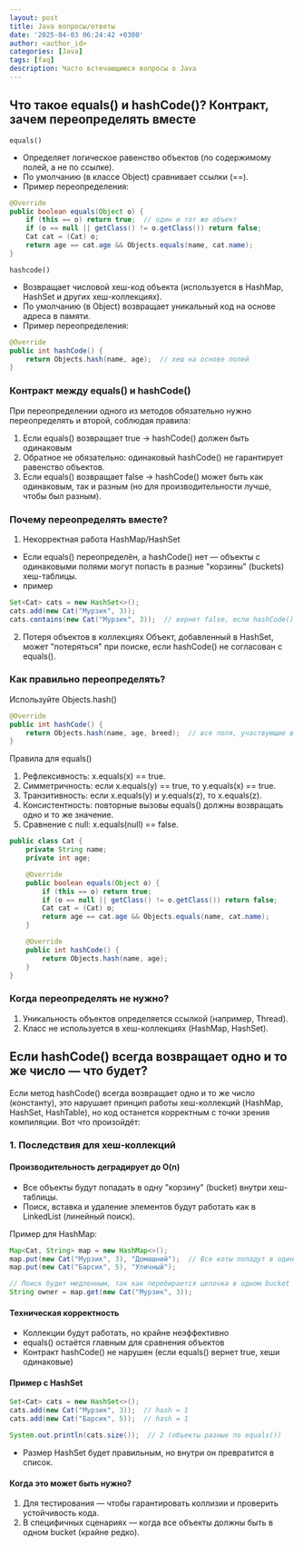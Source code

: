 ```yaml
---
layout: post
title: Java вопросы/ответы
date: '2025-04-03 06:24:42 +0300'
author: <author_id>
categories: [Java]
tags: [faq]
description: Часто встечающиюся вопросы о Java
---
```

## Что такое equals() и hashCode()? Контракт, зачем переопределять вместе
`equals()`
- Определяет логическое равенство объектов (по содержимому полей, а не по ссылке).
- По умолчанию (в классе Object) сравнивает ссылки (==).
- Пример переопределения:
```java
@Override
public boolean equals(Object o) {
    if (this == o) return true;  // один и тот же объект
    if (o == null || getClass() != o.getClass()) return false;
    Cat cat = (Cat) o;
    return age == cat.age && Objects.equals(name, cat.name);
}
```
`hashcode()`
- Возвращает числовой хеш-код объекта (используется в HashMap, HashSet и других хеш-коллекциях).
- По умолчанию (в Object) возвращает уникальный код на основе адреса в памяти.
- Пример переопределения:
```java
@Override
public int hashCode() {
    return Objects.hash(name, age);  // хеш на основе полей
}
```

### Контракт между equals() и hashCode()
При переопределении одного из методов обязательно нужно переопределять и второй, соблюдая правила:
1. Если equals() возвращает true → hashCode() должен быть одинаковым
2. Обратное не обязательно: одинаковый hashCode() не гарантирует равенство объектов.
3. Если equals() возвращает false → hashCode() может быть как одинаковым, так и разным (но для производительности лучше, чтобы был разным).

### Почему переопределять вместе?
1. Некорректная работа HashMap/HashSet
  - Если equals() переопределён, а hashCode() нет — объекты с одинаковыми полями могут попасть в разные "корзины" (buckets) хеш-таблицы.
  - пример
```java
Set<Cat> cats = new HashSet<>();
cats.add(new Cat("Мурзик", 3));
cats.contains(new Cat("Мурзик", 3));  // вернет false, если hashCode() не переопределён!
```
2. Потеря объектов в коллекциях
Объект, добавленный в HashSet, может "потеряться" при поиске, если hashCode() не согласован с equals().

### Как правильно переопределять?
Используйте Objects.hash()
```java
@Override
public int hashCode() {
    return Objects.hash(name, age, breed);  // все поля, участвующие в equals()
}
```
Правила для equals()
1. Рефлексивность: x.equals(x) == true.
2. Симметричность: если x.equals(y) == true, то y.equals(x) == true.
3. Транзитивность: если x.equals(y) и y.equals(z), то x.equals(z).
4. Консистентность: повторные вызовы equals() должны возвращать одно и то же значение.
5. Сравнение с null: x.equals(null) == false.
```java 
public class Cat {
    private String name;
    private int age;

    @Override
    public boolean equals(Object o) {
        if (this == o) return true;
        if (o == null || getClass() != o.getClass()) return false;
        Cat cat = (Cat) o;
        return age == cat.age && Objects.equals(name, cat.name);
    }

    @Override
    public int hashCode() {
        return Objects.hash(name, age);
    }
}
```
### Когда переопределять не нужно?
1. Уникальность объектов определяется ссылкой (например, Thread).
2. Класс не используется в хеш-коллекциях (HashMap, HashSet).

## Если hashCode() всегда возвращает одно и то же число — что будет? 
Если метод hashCode() всегда возвращает одно и то же число (константу), это нарушает принцип работы хеш-коллекций (HashMap, HashSet, HashTable), но код останется корректным с точки зрения компиляции. Вот что произойдёт:

### 1. Последствия для хеш-коллекций
#### Производительность деградирует до O(n)
- Все объекты будут попадать в одну "корзину" (bucket) внутри хеш-таблицы.
- Поиск, вставка и удаление элементов будут работать как в LinkedList (линейный поиск).

Пример для HashMap:
```java
Map<Cat, String> map = new HashMap<>();
map.put(new Cat("Мурзик", 3), "Домашний");  // Все коты попадут в один bucket
map.put(new Cat("Барсик", 5), "Уличный");

// Поиск будет медленным, так как перебирается цепочка в одном bucket
String owner = map.get(new Cat("Мурзик", 3)); 
```
#### Техническая корректность
- Коллекции будут работать, но крайне неэффективно
- equals() остаётся главным для сравнения объектов
- Контракт hashCode() не нарушен (если equals() вернет true, хеши одинаковые)

#### Пример с HashSet
```java
Set<Cat> cats = new HashSet<>();
cats.add(new Cat("Мурзик", 3));  // hash = 1
cats.add(new Cat("Барсик", 5));  // hash = 1

System.out.println(cats.size());  // 2 (объекты разные по equals())
```
- Размер HashSet будет правильным, но внутри он превратится в список.

#### Когда это может быть нужно?
1. Для тестирования — чтобы гарантировать коллизии и проверить устойчивость кода.
2. В специфичных сценариях — когда все объекты должны быть в одном bucket (крайне редко).
